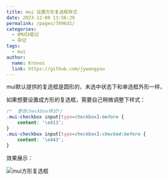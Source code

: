 ```yaml
---
title: mui 设置方形复选框样式
date: 2023-12-08 13:56:29
permalink: /pages/7096d1/
categories:
  - 《MUI》笔记
  - 杂记
tags:
  - mui
author: 
  name: Kronos
  link: https://github.com/jywangyou
---
```


mui默认提供的复选框是圆形的，未选中状态下和单选框外形一样，

如果想要设置成方形的复选框，需要自己稍微调整下样式：

```css
/*	更改checkbox样式*/	
.mui-checkbox input[type=checkbox]:before {
    content: '\e413';
}		
.mui-checkbox input[type=checkbox]:checked:before {
    content: '\e443';
}
```

效果展示：

<!-- more -->


![mui方形复选框](https://cdn.jsdelivr.net/gh/jywangyou/picx-images-hosting@master/article/checkbox.4bbammvb0qy0.webp)